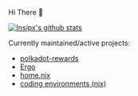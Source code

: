 Hi There 🌴

[![Insipx's github stats](https://github-readme-stats.vercel.app/api?username=insipx)](https://github.com/anuraghazra/github-readme-stats)

Currently maintained/active projects:
- [polkadot-rewards](https://github.com/insipx/polkadot-rewards)
- [Ergo](https://github.com/insipx/Ergo)
- [home.nix](https://github.com/insipx/home.nix)
- [coding environments (nix)](https://github.com/insipx/environments)
<!--
**insipx/insipx** is a ✨ _special_ ✨ repository because its `README.md` (this file) appears on your GitHub profile.

Here are some ideas to get you started:

- 🔭 I’m currently working on ...
- 🌱 I’m currently learning ...
- 👯 I’m looking to collaborate on ...
- 🤔 I’m looking for help with ...
- 💬 Ask me about ...
- 📫 How to reach me: ...
- 😄 Pronouns: ...
- ⚡ Fun fact: ...
-->

